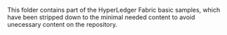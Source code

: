 This folder contains part of the HyperLedger Fabric basic samples,
which have been stripped down to the minimal needed content to avoid unecessary content on the repository.
